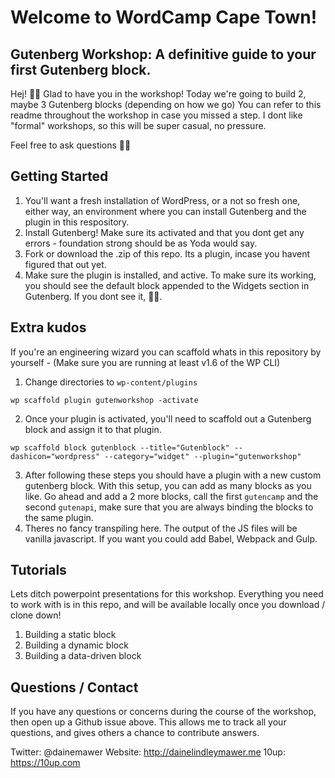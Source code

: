 # Welcome to WordCamp Cape Town!
## Gutenberg Workshop: A definitive guide to your first Gutenberg block.

Hej! 👋🏻
Glad to have you in the workshop! Today we're going to build 2, maybe 3 Gutenberg blocks (depending on how we go)
You can refer to this readme throughout the workshop in case you missed a step. I dont like "formal" workshops, so this will be super casual, no pressure.

Feel free to ask questions ☝🏻

## Getting Started
1) You'll want a fresh installation of WordPress, or a not so fresh one, either way, an environment where you can install Gutenberg and the plugin in this respository.
2) Install Gutenberg! Make sure its activated and that you dont get any errors - foundation strong should be as Yoda would say.
3) Fork or download the .zip of this repo. Its a plugin, incase you havent figured that out yet.
4) Make sure the plugin is installed, and active. To make sure its working, you should see the default block appended to the Widgets section in Gutenberg. If you dont see it, ☝🏻.

## Extra kudos
If you're an engineering wizard you can scaffold whats in this repository by yourself - (Make sure you are running at least v1.6 of the WP CLI)

1) Change directories to `wp-content/plugins`
```
wp scaffold plugin gutenworkshop -activate
```
2) Once your plugin is activated, you'll need to scaffold out a Gutenberg block and assign it to that plugin.
```
wp scaffold block gutenblock --title="Gutenblock" --dashicon="wordpress" --category="widget" --plugin="gutenworkshop"
```
3) After following these steps you should have a plugin with a new custom gutenberg block. With this setup, you can add as many blocks as you like. Go ahead and add a 2 more blocks, call the first `gutencamp` and the second `gutenapi`, make sure that you are always binding the blocks to the same plugin. 
4) Theres no fancy transpiling here. The output of the JS files will be vanilla javascript. If you want you could add Babel, Webpack and Gulp.

## Tutorials
Lets ditch powerpoint presentations for this workshop. Everything you need to work with is in this repo, and will be available locally once you download / clone down!

1) Building a static block
2) Building a dynamic block
3) Building a data-driven block

## Questions / Contact
If you have any questions or concerns during the course of the workshop, then open up a Github issue above. This allows me to track all your questions, and gives others a chance to contribute answers. 

Twitter: @dainemawer
Website: http://dainelindleymawer.me
10up: https://10up.com


